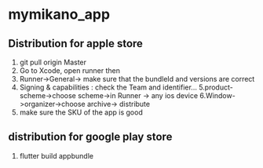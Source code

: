 # mymikano_app


## Distribution for apple store

1. git pull origin Master
2. Go to Xcode, open runner then
3. Runner->General-> make sure that the bundleId and versions are correct
4. Signing & capabilities : check the Team and identifier...
5.product-scheme->choose scheme->in Runner -> any ios device
6.Window->organizer->choose archive-> distribute
7. make sure the SKU of the app is good


## distribution for google play store

1. flutter build appbundle
